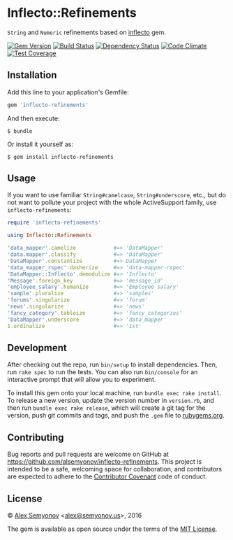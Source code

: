 # Inflecto::Refinements

`String` and `Numeric` refinements based on [inflecto](https://rubygems.org/gems/inflecto) gem.

[![Gem Version](https://badge.fury.io/rb/inflecto-refinements.svg)][gem]
[![Build Status](https://secure.travis-ci.org/alsemyonov/inflecto-refinements.svg?branch=master)][travis]
[![Dependency Status](https://gemnasium.com/alsemyonov/inflecto-refinements.svg)][gemnasium]
[![Code Climate](https://codeclimate.com/github/alsemyonov/inflecto-refinements/badges/gpa.svg)][codeclimate]
[![Test Coverage](https://codeclimate.com/github/alsemyonov/inflecto-refinements/badges/coverage.svg)][coverage]
## Installation

Add this line to your application's Gemfile:

```ruby
gem 'inflecto-refinements'
```

And then execute:

    $ bundle

Or install it yourself as:

    $ gem install inflecto-refinements

## Usage

If you want to use familiar `String#camelcase`, `String#underscore`, etc.,
but do not want to pollute your project with the whole ActiveSupport family,
use `inflecto-refinements`:

``` ruby
require 'inflecto-refinements'

using Inflecto::Refinements

'data_mapper'.camelize            #=> 'DataMapper'
'data.mapper'.classify            #=> 'DataMapper'
'DataMapper'.constantize          #=> DataMapper
'data_mapper_rspec'.dasherize     #=> 'data-mapper-rspec'
'DataMapper::Inflecto'.demodulize #=> 'Inflecto'
'Message'.foreign_key             #=> 'message_id'
'employee_salary'.humanize        #=> 'Employee salary'
'sample'.pluralize                #=> 'samples'
'forums'.singularize              #=> 'forum'
'news'.singularize                #=> 'news'
'fancy_category'.tableize         #=> 'fancy_categories'
'DataMapper'.underscore           #=> 'data_mapper'
1.ordinalize                      #=> '1st'
```

## Development

After checking out the repo, run `bin/setup` to install dependencies. Then, run `rake spec` to run the tests. You can also run `bin/console` for an interactive prompt that will allow you to experiment.

To install this gem onto your local machine, run `bundle exec rake install`. To release a new version, update the version number in `version.rb`, and then run `bundle exec rake release`, which will create a git tag for the version, push git commits and tags, and push the `.gem` file to [rubygems.org](https://rubygems.org).

## Contributing

Bug reports and pull requests are welcome on GitHub at https://github.com/alsemyonov/inflecto-refinements. This project is intended to be a safe, welcoming space for collaboration, and contributors are expected to adhere to the [Contributor Covenant](http://contributor-covenant.org) code of conduct.


## License

© [Alex Semyonov](https://al.semyonov.us/) <[alex@semyonov.us](mailto:alex@semyonov.us?subject=inflecto-refinements)>, 2016

The gem is available as open source under the terms of the [MIT License](http://opensource.org/licenses/MIT).

[gem]: https://rubygems.org/gems/inflecto-refinements
[travis]: https://travis-ci.org/alsemyonov/inflecto-refinements
[gemnasium]: https://gemnasium.com/alsemyonov/inflecto-refinements
[codeclimate]: https://codeclimate.com/github/alsemyonov/inflecto-refinements
[coverage]: https://codeclimate.com/github/alsemyonov/inflecto-refinements/coverage
